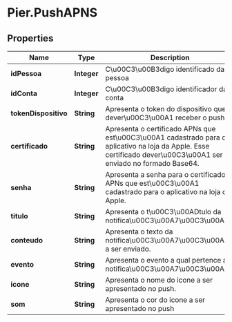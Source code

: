 # Pier.PushAPNS

## Properties
Name | Type | Description | Notes
------------ | ------------- | ------------- | -------------
**idPessoa** | **Integer** | C\u00C3\u00B3digo identificado da pessoa | 
**idConta** | **Integer** | C\u00C3\u00B3digo identificador da conta | 
**tokenDispositivo** | **String** | Apresenta o token do dispositivo que dever\u00C3\u00A1 receber o push. | 
**certificado** | **String** | Apresenta o certificado APNs que est\u00C3\u00A1 cadastrado para o aplicativo na loja da Apple. Esse certificado dever\u00C3\u00A1 ser enviado no formado Base64. | 
**senha** | **String** | Apresenta a senha para o certificado APNs que est\u00C3\u00A1 cadastrado para o aplicativo na loja da Apple. | 
**titulo** | **String** | Apresenta o t\u00C3\u00ADtulo da notifica\u00C3\u00A7\u00C3\u00A3o. | 
**conteudo** | **String** | Apresenta o texto da notifica\u00C3\u00A7\u00C3\u00A3o a ser enviado. | 
**evento** | **String** | Apresenta o evento a qual pertence a notifica\u00C3\u00A7\u00C3\u00A3o | 
**icone** | **String** | Apresenta o nome do icone a ser apresentado no push. | [optional] 
**som** | **String** | Apresenta o cor do icone a ser apresentado no push | [optional] 


